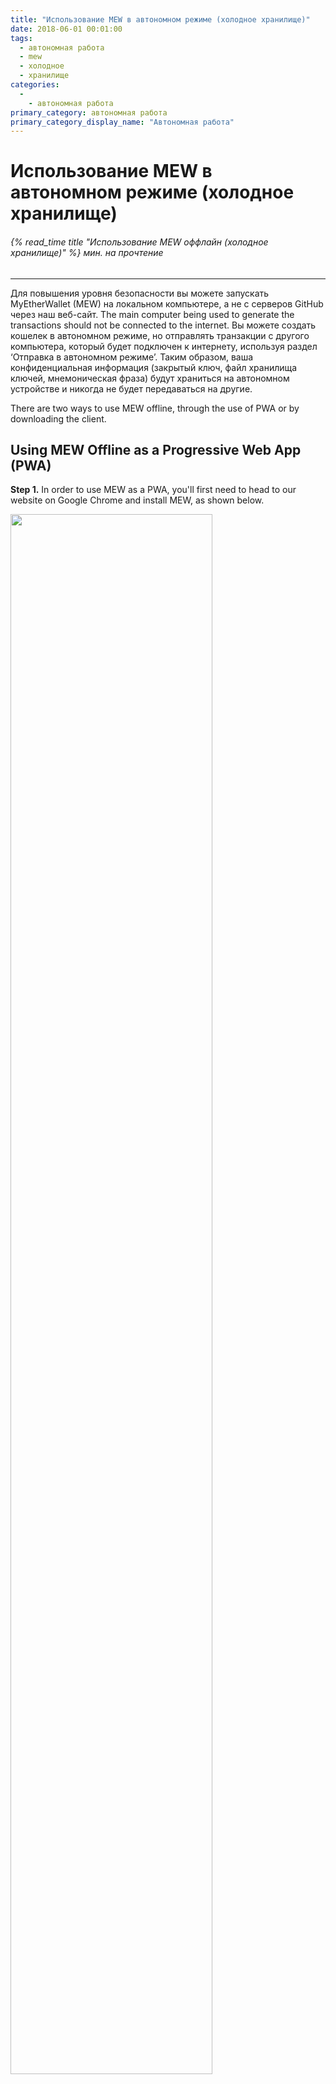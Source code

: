 ```yaml
---
title: "Использование MEW в автономном режиме (холодное хранилище)"
date: 2018-06-01 00:01:00
tags:
  - автономная работа
  - mew
  - холодное
  - хранилище
categories:
  - 
    - автономная работа
primary_category: автономная работа
primary_category_display_name: "Автономная работа"
---
```


# __Использование MEW в автономном режиме (холодное хранилище)__
###### {% read_time title "Использование MEW оффлайн (холодное хранилище)" %} мин. на прочтение
***

Для повышения уровня безопасности вы можете запускать MyEtherWallet (MEW) на локальном компьютере, а не с серверов GitHub через наш веб-сайт. The main computer being used to generate the transactions should not be connected to the internet. Вы можете создать кошелек в автономном режиме, но отправлять транзакции с другого компьютера, который будет подключен к интернету, используя раздел ‘Отправка в автономном режиме’. Таким образом, ваша конфиденциальная информация (закрытый ключ, файл хранилища ключей, мнемоническая фраза) будут храниться на автономном устройстве и никогда не будет передаваться на другие.

There are two ways to use MEW offline, through the use of PWA or by downloading the client.

## __Using MEW Offline as a Progressive Web App (PWA)__

**Step 1.** In order to use MEW as a PWA, you'll first need to head to our website on Google Chrome and install MEW, as shown below.

<img src="/images/posts/offline/offline1pwa.png" width="80%" />

**Step 2.** On your **online** computer, scroll down to the footer to find our Offline Helper tool.

<img src="/images/posts/offline/offline2pwa.png" width="80%" />

**Step 3.** Enter the address you're sending **from** and click 'Export JSON File'.

* Keep this safe, you'll need it momentarily on your offline computer. Export it onto a USB for easy transfer.

<img src="/images/posts/offline/offline3pwa.png" width="80%" />

**Step 4.** On your **offline** computer, access your wallet as you would normally.

* It will look a bit strange, since you're offline.

<img src="/images/posts/offline/offline4pwa.png" width="80%" />

**Step 5.** To the left, select 'Send Offline'.

<img src="/images/posts/offline/offline5pwa.png" width="80%" />

**Step 6.** Scroll down and import the JSON file you received earlier. This will fill in a few details. After that, paste the address you're sending **to** and the amount you'd like to send.

<img src="/images/posts/offline/offline6pwa.png" width="80%" />

**Step 7.** Now select 'Generate Transaction' and download the JSON file, or copy the Signed Transaction.

* You'll need to use the USB from before for this step as well.

<img src="/images/posts/offline/offline7pwa.png" width="80%" />

**Step 8.** Back to your **online** computer, head to the Offline Helper tool again and enter the Signed Transaction section.

* Upload the JSON file here, or paste the Signed Transaction. Details should generate in the next section.

<img src="/images/posts/offline/offline8pwa.png" width="80%" />

**Step 9.** Double-check all your transaction details, then click 'Send'.

<img src="/images/posts/offline/offline9pwa.png" width="80%" />

**Step 10.** You're done! You've just sent an offline transaction.

<img src="/images/posts/offline/offline10pwa.png" width="80%" />


## __Загрузка и запуск MEW оффлайн__

**Step 1.** In order to set up your local MEW, start by downloading the latest release of MEW [here](https://github.com/MyEtherWallet/MyEtherWallet/releases).

<img src="/images/posts/offline/MEWoffline1.png" width="80%" />

**Step 2.** Click on `MyEtherWallet-vX.X.X.X.zip` to download the file. Переместите этот файл на USB-накопитель (или другое устройство хранения данных) и перенесите его на компьютер без доступа к сети.

<img src="/images/posts/offline/MEWoffline2.png" width="80%" />

**Step 3.** Plug the USB into your offline computer and extract all the files into the archive of the computer. Процесс извлечения файлов очень важен, при неправильном извлечении MEW будет выглядеть странно. В итоге вы должны получить директорию, содержащую следующие файлы:

<img src="/images/posts/offline/MEWoffline3.png" width="80%" />

**Step 4.** To open MEW, double-click the ‘index.html’ file. MEW откроется в вашем браузере. Вы получите предупреждение о невозможности подключения к сети, что закономерно. Вы не подключены к интернету. Вы не сможете увидеть баланс ETH или токенов, но его можно узнать, используя безопасные и общедоступные способы, например, обозреватели блокчейна Ethereum therscan.io или ethplorer.io.

<img src="/images/posts/offline/MEWoffline4.png" width="80%" />

Поздравляем, вы запустили MEW в автономном режиме! Не забывайте периодически повторять этот алгоритм для использования последней версии нашего интерфейса.

Прочтите эту статью для получения дополнительной информации о том, [как создать кошелек](/@@@@@@/getting-started/how-to-create-a-wallet/). Прочтите эту статью, если хотите узнать, как совершать [автономные транзакции](/@@@@@@/offline/offline_transaction/).
